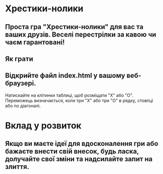 # Хрестики-нолики

## Проста гра "Хрестики-нолики" для вас та ваших друзів. Веселі перестрілки за кавою чи чаєм гарантовані!

## Як грати

## Відкрийте файл index.html у вашому веб-браузері.
Натискайте на клітинки таблиці, щоб розміщати "Х" або "О".
Переможець визначається, коли три "Х" або три "О" в рядку, стовпці або по діагоналі.

# Вклад у розвиток

## Якщо ви маєте ідеї для вдосконалення гри або бажаєте внести свій внесок, будь ласка, долучайте свої зміни та надсилайте запит на злиття.